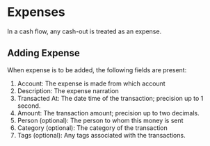# Expenses

In a cash flow, any cash-out is treated as an expense.

## Adding Expense

When expense is to be added, the following fields are present:

1. Account: The expense is made from which account
2. Description: The expense narration
3. Transacted At: The date time of the transaction; precision up to 1 second.
4. Amount: The transaction amount; precision up to two decimals.
5. Person (optional): The person to whom this money is sent
6. Category (optional): The category of the transaction
7. Tags (optional): Any tags associated with the transactions.
